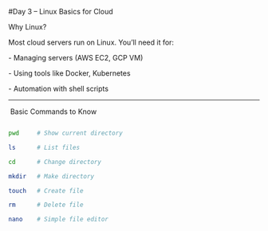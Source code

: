 \#Day 3 – Linux Basics for Cloud



Why Linux?



Most cloud servers run on Linux. You’ll need it for:



\- Managing servers (AWS EC2, GCP VM)

\- Using tools like Docker, Kubernetes

\- Automation with shell scripts



---



&nbsp;Basic Commands to Know



```bash

pwd     # Show current directory

ls      # List files

cd      # Change directory

mkdir   # Make directory

touch   # Create file

rm      # Delete file

nano    # Simple file editor



